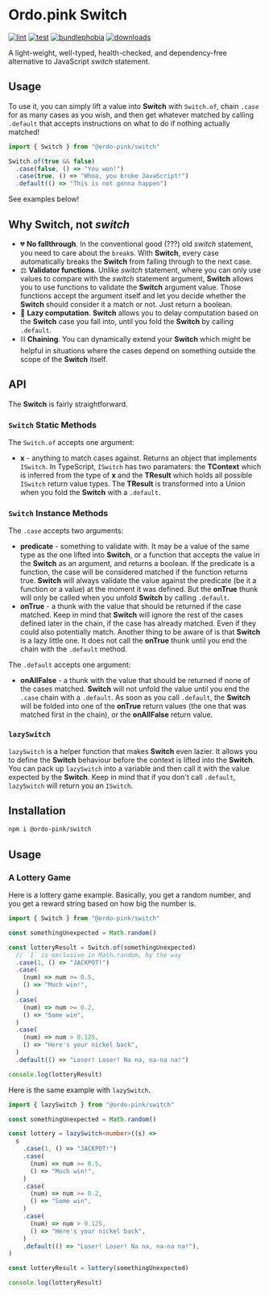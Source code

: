 # Ordo.pink Switch

[![lint](https://github.com/ordo-pink/switch/actions/workflows/lint.yml/badge.svg)](https://github.com/ordo-pink/switch/actions/workflows/lint.yml)
[![test](https://github.com/ordo-pink/switch/actions/workflows/test.yml/badge.svg)](https://github.com/ordo-pink/switch/actions/workflows/test.yml)
[![bundlephobia](https://img.shields.io/bundlephobia/min/@ordo-pink/switch?style=flat)](https://bundlephobia.com/package/@ordo-pink/switch)
[![downloads](https://img.shields.io/npm/dt/@ordo-pink/switch?style=flat)](https://www.npmjs.com/package/@ordo-pink/switch)

A light-weight, well-typed, health-checked, and dependency-free alternative to JavaScript _switch_
statement.

## Usage

To use it, you can simply lift a value into **Switch** with `Switch.of`, chain `.case` for as many
cases as you wish, and then get whatever matched by calling `.default` that accepts instructions on
what to do if nothing actually matched!

```typescript
import { Switch } from "@ordo-pink/switch"

Switch.of(true && false)
  .case(false, () => "You won!")
  .case(true, () => "Whoa, you broke JavaScript!")
  .default(() => "This is not gonna happen")
```

See examples below!

## Why **Switch**, not _switch_

- 💔 **No fallthrough**. In the conventional good (???) old _switch_ statement, you need to care
  about the `break`s. With **Switch**, every case automatically breaks the **Switch** from falling
  through to the next case.
- ⚖ **Validator functions**. Unlike _switch_ statement, where you can only use values to compare
  with the _switch_ statement argument, **Switch** allows you to use functions to validate the
  **Switch** argument value. Those functions accept the argument itself and let you decide whether
  the **Switch** should consider it a match or not. Just return a boolean.
- 🦥 **Lazy computation**. **Switch** allows you to delay computation based on the **Switch** case
  you fall into, until you fold the **Switch** by calling `.default`.
- ⛓ **Chaining**. You can dynamically extend your **Switch** which might be helpful in situations
  where the cases depend on something outside the scope of the **Switch** itself.

## API

The **Switch** is fairly straightforward.

### `Switch` Static Methods

The `Switch.of` accepts one argument:

- **x** - anything to match cases against. Returns an object that implements `ISwitch`. In
  TypeScript, `ISwitch` has two paramaters: the **TContext** which is inferred from the type of
  **x** and the **TResult** which holds all possible `ISwitch` return value types. The **TResult**
  is transformed into a Union when you fold the **Switch** with a `.default`.

### `Switch` Instance Methods

The `.case` accepts two arguments:

- **predicate** - something to validate with. It may be a value of the same type as the one lifted
  into **Switch**, or a function that accepts the value in the **Switch** as an argument, and
  returns a boolean. If the predicate is a function, the case will be considered matched if the
  function returns true. **Switch** will always validate the value against the predicate (be it a
  function or a value) at the moment it was defined. But the **onTrue** thunk will only be called
  when you unfold **Switch** by calling `.default`.
- **onTrue** - a thunk with the value that should be returned if the case matched. Keep in mind that
  **Switch** will ignore the rest of the cases defined later in the chain, if the case has already
  matched. Even if they could also potentially match. Another thing to be aware of is that
  **Switch** is a lazy little one. It does not call the **onTrue** thunk until you end the chain
  with the `.default` method.

The `.default` accepts one argument:

- **onAllFalse** - a thunk with the value that should be returned if none of the cases matched.
  **Switch** will not unfold the value until you end the `.case` chain with a `.default`. As soon as
  you call `.default`, the **Switch** will be folded into one of the **onTrue** return values (the
  one that was matched first in the chain), or the **onAllFalse** return value.

### `lazySwitch`

`lazySwitch` is a helper function that makes **Switch** even lazier. It allows you to define the
**Switch** behaviour before the context is lifted into the **Switch**. You can pack up `lazySwitch`
into a variable and then call it with the value expected by the **Switch**. Keep in mind that if you
don't call `.default`, `lazySwitch` will return you an `ISwitch`.

## Installation

```sh
npm i @ordo-pink/switch
```

## Usage

### A Lottery Game

Here is a lottery game example. Basically, you get a random number, and you get a reward string
based on how big the number is.

```typescript
import { Switch } from "@ordo-pink/switch"

const somethingUnexpected = Math.random()

const lotteryResult = Switch.of(somethingUnexpected)
  // `1` is exclusive in Math.random, by the way
  .case(1, () => "JACKPOT!")
  .case(
    (num) => num >= 0.5,
    () => "Much win!",
  )
  .case(
    (num) => num >= 0.2,
    () => "Some win",
  )
  .case(
    (num) => num > 0.125,
    () => "Here's your nickel back",
  )
  .default(() => "Loser! Loser! Na na, na-na na!")

console.log(lotteryResult)
```

Here is the same example with `lazySwitch`.

```typescript
import { lazySwitch } from "@ordo-pink/switch"

const somethingUnexpected = Math.random()

const lottery = lazySwitch<number>((s) =>
  s
    .case(1, () => "JACKPOT!")
    .case(
      (num) => num >= 0.5,
      () => "Much win!",
    )
    .case(
      (num) => num >= 0.2,
      () => "Some win",
    )
    .case(
      (num) => num > 0.125,
      () => "Here's your nickel back",
    )
    .default(() => "Loser! Loser! Na na, na-na na!"),
)

const lotteryResult = lottery(somethingUnexpected)

console.log(lotteryResult)
```

